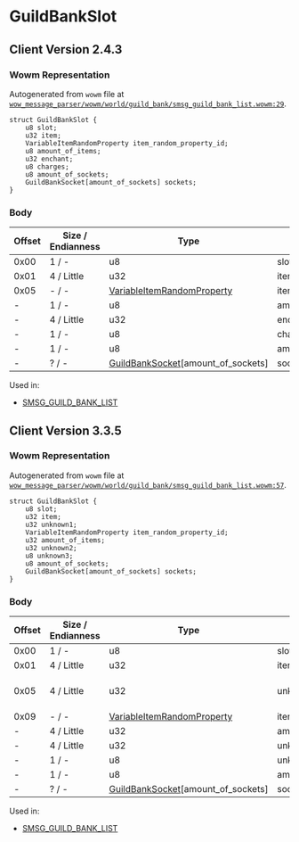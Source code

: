 # GuildBankSlot

## Client Version 2.4.3

### Wowm Representation

Autogenerated from `wowm` file at [`wow_message_parser/wowm/world/guild_bank/smsg_guild_bank_list.wowm:29`](https://github.com/gtker/wow_messages/tree/main/wow_message_parser/wowm/world/guild_bank/smsg_guild_bank_list.wowm#L29).
```rust,ignore
struct GuildBankSlot {
    u8 slot;
    u32 item;
    VariableItemRandomProperty item_random_property_id;
    u8 amount_of_items;
    u32 enchant;
    u8 charges;
    u8 amount_of_sockets;
    GuildBankSocket[amount_of_sockets] sockets;
}
```
### Body

| Offset | Size / Endianness | Type | Name | Comment |
| ------ | ----------------- | ---- | ---- | ------- |
| 0x00 | 1 / - | u8 | slot |  |
| 0x01 | 4 / Little | u32 | item |  |
| 0x05 | - / - | [VariableItemRandomProperty](../types/variable-item-random-property.md) | item_random_property_id |  |
| - | 1 / - | u8 | amount_of_items |  |
| - | 4 / Little | u32 | enchant |  |
| - | 1 / - | u8 | charges |  |
| - | 1 / - | u8 | amount_of_sockets |  |
| - | ? / - | [GuildBankSocket](guildbanksocket.md)[amount_of_sockets] | sockets |  |


Used in:
* [SMSG_GUILD_BANK_LIST](smsg_guild_bank_list.md)

## Client Version 3.3.5

### Wowm Representation

Autogenerated from `wowm` file at [`wow_message_parser/wowm/world/guild_bank/smsg_guild_bank_list.wowm:57`](https://github.com/gtker/wow_messages/tree/main/wow_message_parser/wowm/world/guild_bank/smsg_guild_bank_list.wowm#L57).
```rust,ignore
struct GuildBankSlot {
    u8 slot;
    u32 item;
    u32 unknown1;
    VariableItemRandomProperty item_random_property_id;
    u32 amount_of_items;
    u32 unknown2;
    u8 unknown3;
    u8 amount_of_sockets;
    GuildBankSocket[amount_of_sockets] sockets;
}
```
### Body

| Offset | Size / Endianness | Type | Name | Comment |
| ------ | ----------------- | ---- | ---- | ------- |
| 0x00 | 1 / - | u8 | slot |  |
| 0x01 | 4 / Little | u32 | item |  |
| 0x05 | 4 / Little | u32 | unknown1 | 3.3.0 (0x8000, 0x8020) |
| 0x09 | - / - | [VariableItemRandomProperty](../types/variable-item-random-property.md) | item_random_property_id |  |
| - | 4 / Little | u32 | amount_of_items |  |
| - | 4 / Little | u32 | unknown2 |  |
| - | 1 / - | u8 | unknown3 |  |
| - | 1 / - | u8 | amount_of_sockets |  |
| - | ? / - | [GuildBankSocket](guildbanksocket.md)[amount_of_sockets] | sockets |  |


Used in:
* [SMSG_GUILD_BANK_LIST](smsg_guild_bank_list.md)

